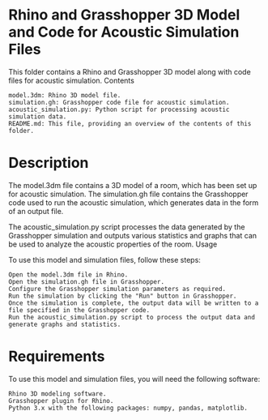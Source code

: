 # Rhino and Grasshopper 3D Model and Code for Acoustic Simulation Files

This folder contains a Rhino and Grasshopper 3D model along with code files for acoustic simulation.
Contents

    model.3dm: Rhino 3D model file.
    simulation.gh: Grasshopper code file for acoustic simulation.
    acoustic_simulation.py: Python script for processing acoustic simulation data.
    README.md: This file, providing an overview of the contents of this folder.

# Description

The model.3dm file contains a 3D model of a room, which has been set up for acoustic simulation. The simulation.gh file contains the Grasshopper code used to run the acoustic simulation, which generates data in the form of an output file.

The acoustic_simulation.py script processes the data generated by the Grasshopper simulation and outputs various statistics and graphs that can be used to analyze the acoustic properties of the room.
Usage

To use this model and simulation files, follow these steps:

    Open the model.3dm file in Rhino.
    Open the simulation.gh file in Grasshopper.
    Configure the Grasshopper simulation parameters as required.
    Run the simulation by clicking the "Run" button in Grasshopper.
    Once the simulation is complete, the output data will be written to a file specified in the Grasshopper code.
    Run the acoustic_simulation.py script to process the output data and generate graphs and statistics.

# Requirements

To use this model and simulation files, you will need the following software:

    Rhino 3D modeling software.
    Grasshopper plugin for Rhino.
    Python 3.x with the following packages: numpy, pandas, matplotlib.

